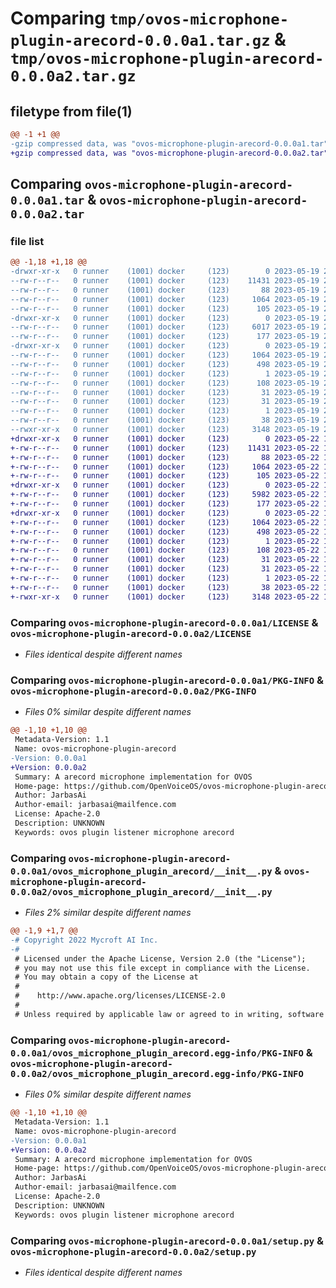 # Comparing `tmp/ovos-microphone-plugin-arecord-0.0.0a1.tar.gz` & `tmp/ovos-microphone-plugin-arecord-0.0.0a2.tar.gz`

## filetype from file(1)

```diff
@@ -1 +1 @@
-gzip compressed data, was "ovos-microphone-plugin-arecord-0.0.0a1.tar", last modified: Fri May 19 23:59:50 2023, max compression
+gzip compressed data, was "ovos-microphone-plugin-arecord-0.0.0a2.tar", last modified: Mon May 22 16:01:53 2023, max compression
```

## Comparing `ovos-microphone-plugin-arecord-0.0.0a1.tar` & `ovos-microphone-plugin-arecord-0.0.0a2.tar`

### file list

```diff
@@ -1,18 +1,18 @@
-drwxr-xr-x   0 runner    (1001) docker     (123)        0 2023-05-19 23:59:50.159745 ovos-microphone-plugin-arecord-0.0.0a1/
--rw-r--r--   0 runner    (1001) docker     (123)    11431 2023-05-19 23:59:43.000000 ovos-microphone-plugin-arecord-0.0.0a1/LICENSE
--rw-r--r--   0 runner    (1001) docker     (123)       88 2023-05-19 23:59:43.000000 ovos-microphone-plugin-arecord-0.0.0a1/MANIFEST.in
--rw-r--r--   0 runner    (1001) docker     (123)     1064 2023-05-19 23:59:50.159745 ovos-microphone-plugin-arecord-0.0.0a1/PKG-INFO
--rw-r--r--   0 runner    (1001) docker     (123)      105 2023-05-19 23:59:43.000000 ovos-microphone-plugin-arecord-0.0.0a1/README.md
-drwxr-xr-x   0 runner    (1001) docker     (123)        0 2023-05-19 23:59:50.155745 ovos-microphone-plugin-arecord-0.0.0a1/ovos_microphone_plugin_arecord/
--rw-r--r--   0 runner    (1001) docker     (123)     6017 2023-05-19 23:59:43.000000 ovos-microphone-plugin-arecord-0.0.0a1/ovos_microphone_plugin_arecord/__init__.py
--rw-r--r--   0 runner    (1001) docker     (123)      177 2023-05-19 23:59:46.000000 ovos-microphone-plugin-arecord-0.0.0a1/ovos_microphone_plugin_arecord/version.py
-drwxr-xr-x   0 runner    (1001) docker     (123)        0 2023-05-19 23:59:50.155745 ovos-microphone-plugin-arecord-0.0.0a1/ovos_microphone_plugin_arecord.egg-info/
--rw-r--r--   0 runner    (1001) docker     (123)     1064 2023-05-19 23:59:49.000000 ovos-microphone-plugin-arecord-0.0.0a1/ovos_microphone_plugin_arecord.egg-info/PKG-INFO
--rw-r--r--   0 runner    (1001) docker     (123)      498 2023-05-19 23:59:50.000000 ovos-microphone-plugin-arecord-0.0.0a1/ovos_microphone_plugin_arecord.egg-info/SOURCES.txt
--rw-r--r--   0 runner    (1001) docker     (123)        1 2023-05-19 23:59:49.000000 ovos-microphone-plugin-arecord-0.0.0a1/ovos_microphone_plugin_arecord.egg-info/dependency_links.txt
--rw-r--r--   0 runner    (1001) docker     (123)      108 2023-05-19 23:59:49.000000 ovos-microphone-plugin-arecord-0.0.0a1/ovos_microphone_plugin_arecord.egg-info/entry_points.txt
--rw-r--r--   0 runner    (1001) docker     (123)       31 2023-05-19 23:59:49.000000 ovos-microphone-plugin-arecord-0.0.0a1/ovos_microphone_plugin_arecord.egg-info/requires.txt
--rw-r--r--   0 runner    (1001) docker     (123)       31 2023-05-19 23:59:49.000000 ovos-microphone-plugin-arecord-0.0.0a1/ovos_microphone_plugin_arecord.egg-info/top_level.txt
--rw-r--r--   0 runner    (1001) docker     (123)        1 2023-05-19 23:59:49.000000 ovos-microphone-plugin-arecord-0.0.0a1/ovos_microphone_plugin_arecord.egg-info/zip-safe
--rw-r--r--   0 runner    (1001) docker     (123)       38 2023-05-19 23:59:50.159745 ovos-microphone-plugin-arecord-0.0.0a1/setup.cfg
--rwxr-xr-x   0 runner    (1001) docker     (123)     3148 2023-05-19 23:59:43.000000 ovos-microphone-plugin-arecord-0.0.0a1/setup.py
+drwxr-xr-x   0 runner    (1001) docker     (123)        0 2023-05-22 16:01:53.032493 ovos-microphone-plugin-arecord-0.0.0a2/
+-rw-r--r--   0 runner    (1001) docker     (123)    11431 2023-05-22 16:01:41.000000 ovos-microphone-plugin-arecord-0.0.0a2/LICENSE
+-rw-r--r--   0 runner    (1001) docker     (123)       88 2023-05-22 16:01:41.000000 ovos-microphone-plugin-arecord-0.0.0a2/MANIFEST.in
+-rw-r--r--   0 runner    (1001) docker     (123)     1064 2023-05-22 16:01:53.032493 ovos-microphone-plugin-arecord-0.0.0a2/PKG-INFO
+-rw-r--r--   0 runner    (1001) docker     (123)      105 2023-05-22 16:01:41.000000 ovos-microphone-plugin-arecord-0.0.0a2/README.md
+drwxr-xr-x   0 runner    (1001) docker     (123)        0 2023-05-22 16:01:53.028493 ovos-microphone-plugin-arecord-0.0.0a2/ovos_microphone_plugin_arecord/
+-rw-r--r--   0 runner    (1001) docker     (123)     5982 2023-05-22 16:01:41.000000 ovos-microphone-plugin-arecord-0.0.0a2/ovos_microphone_plugin_arecord/__init__.py
+-rw-r--r--   0 runner    (1001) docker     (123)      177 2023-05-22 16:01:47.000000 ovos-microphone-plugin-arecord-0.0.0a2/ovos_microphone_plugin_arecord/version.py
+drwxr-xr-x   0 runner    (1001) docker     (123)        0 2023-05-22 16:01:53.032493 ovos-microphone-plugin-arecord-0.0.0a2/ovos_microphone_plugin_arecord.egg-info/
+-rw-r--r--   0 runner    (1001) docker     (123)     1064 2023-05-22 16:01:52.000000 ovos-microphone-plugin-arecord-0.0.0a2/ovos_microphone_plugin_arecord.egg-info/PKG-INFO
+-rw-r--r--   0 runner    (1001) docker     (123)      498 2023-05-22 16:01:53.000000 ovos-microphone-plugin-arecord-0.0.0a2/ovos_microphone_plugin_arecord.egg-info/SOURCES.txt
+-rw-r--r--   0 runner    (1001) docker     (123)        1 2023-05-22 16:01:52.000000 ovos-microphone-plugin-arecord-0.0.0a2/ovos_microphone_plugin_arecord.egg-info/dependency_links.txt
+-rw-r--r--   0 runner    (1001) docker     (123)      108 2023-05-22 16:01:52.000000 ovos-microphone-plugin-arecord-0.0.0a2/ovos_microphone_plugin_arecord.egg-info/entry_points.txt
+-rw-r--r--   0 runner    (1001) docker     (123)       31 2023-05-22 16:01:52.000000 ovos-microphone-plugin-arecord-0.0.0a2/ovos_microphone_plugin_arecord.egg-info/requires.txt
+-rw-r--r--   0 runner    (1001) docker     (123)       31 2023-05-22 16:01:52.000000 ovos-microphone-plugin-arecord-0.0.0a2/ovos_microphone_plugin_arecord.egg-info/top_level.txt
+-rw-r--r--   0 runner    (1001) docker     (123)        1 2023-05-22 16:01:52.000000 ovos-microphone-plugin-arecord-0.0.0a2/ovos_microphone_plugin_arecord.egg-info/zip-safe
+-rw-r--r--   0 runner    (1001) docker     (123)       38 2023-05-22 16:01:53.032493 ovos-microphone-plugin-arecord-0.0.0a2/setup.cfg
+-rwxr-xr-x   0 runner    (1001) docker     (123)     3148 2023-05-22 16:01:41.000000 ovos-microphone-plugin-arecord-0.0.0a2/setup.py
```

### Comparing `ovos-microphone-plugin-arecord-0.0.0a1/LICENSE` & `ovos-microphone-plugin-arecord-0.0.0a2/LICENSE`

 * *Files identical despite different names*

### Comparing `ovos-microphone-plugin-arecord-0.0.0a1/PKG-INFO` & `ovos-microphone-plugin-arecord-0.0.0a2/PKG-INFO`

 * *Files 0% similar despite different names*

```diff
@@ -1,10 +1,10 @@
 Metadata-Version: 1.1
 Name: ovos-microphone-plugin-arecord
-Version: 0.0.0a1
+Version: 0.0.0a2
 Summary: A arecord microphone implementation for OVOS
 Home-page: https://github.com/OpenVoiceOS/ovos-microphone-plugin-arecord
 Author: JarbasAi
 Author-email: jarbasai@mailfence.com
 License: Apache-2.0
 Description: UNKNOWN
 Keywords: ovos plugin listener microphone arecord
```

### Comparing `ovos-microphone-plugin-arecord-0.0.0a1/ovos_microphone_plugin_arecord/__init__.py` & `ovos-microphone-plugin-arecord-0.0.0a2/ovos_microphone_plugin_arecord/__init__.py`

 * *Files 2% similar despite different names*

```diff
@@ -1,9 +1,7 @@
-# Copyright 2022 Mycroft AI Inc.
-#
 # Licensed under the Apache License, Version 2.0 (the "License");
 # you may not use this file except in compliance with the License.
 # You may obtain a copy of the License at
 #
 #    http://www.apache.org/licenses/LICENSE-2.0
 #
 # Unless required by applicable law or agreed to in writing, software
```

### Comparing `ovos-microphone-plugin-arecord-0.0.0a1/ovos_microphone_plugin_arecord.egg-info/PKG-INFO` & `ovos-microphone-plugin-arecord-0.0.0a2/ovos_microphone_plugin_arecord.egg-info/PKG-INFO`

 * *Files 0% similar despite different names*

```diff
@@ -1,10 +1,10 @@
 Metadata-Version: 1.1
 Name: ovos-microphone-plugin-arecord
-Version: 0.0.0a1
+Version: 0.0.0a2
 Summary: A arecord microphone implementation for OVOS
 Home-page: https://github.com/OpenVoiceOS/ovos-microphone-plugin-arecord
 Author: JarbasAi
 Author-email: jarbasai@mailfence.com
 License: Apache-2.0
 Description: UNKNOWN
 Keywords: ovos plugin listener microphone arecord
```

### Comparing `ovos-microphone-plugin-arecord-0.0.0a1/setup.py` & `ovos-microphone-plugin-arecord-0.0.0a2/setup.py`

 * *Files identical despite different names*


